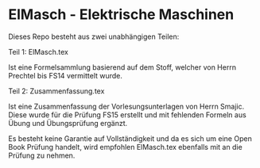 # ElMasch - Elektrische Maschinen

Dieses Repo besteht aus zwei unabhängigen Teilen:

Teil 1: ElMasch.tex 

Ist eine Formelsammlung basierend auf dem Stoff, welcher von Herrn Prechtel bis FS14 vermittelt wurde.

Teil 2: Zusammenfassung.tex

Ist eine Zusammenfassung der Vorlesungsunterlagen von Herrn Smajic. 
Diese wurde für die Prüfung FS15 erstellt und mit fehlenden Formeln aus Übung und Übungsprüfung ergänzt.

Es besteht keine Garantie auf Vollständigkeit und da es sich um eine Open Book Prüfung handelt,
wird empfohlen ElMasch.tex ebenfalls mit an die Prüfung zu nehmen.
